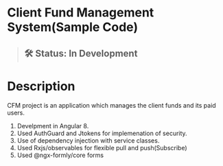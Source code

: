 # Client Fund Management System(Sample Code)
> ## 🛠 Status: In Development

# Description

CFM project is an application which manages the client funds and its paid users.

1. Develpment in Angular 8.
2. Used AuthGuard and Jtokens for implemenation of security.
3. Use of dependency injection with service classes.
4. Used Rxjs/observables for flexible pull and push(Subscribe)
5. Used @ngx-formly/core forms
